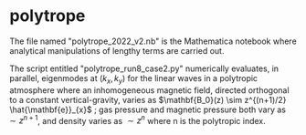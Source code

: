 # polytrope

The file named "polytrope_2022_v2.nb" is the Mathematica notebook where analytical manipulations of lengthy terms are carried out.

The script entitled "polytrope_run8_case2.py" numerically evaluates, in parallel, eigenmodes at $(k_x, k_y)$ for the linear waves in a polytropic atmosphere where an inhomogeneous magnetic field, directed orthogonal to a constant vertical-gravity, varies as $\mathbf{B_0}(z) \sim z^{(n+1)/2} \hat{\mathbf{e}}_{x}$ ; gas pressure and magnetic pressure both vary as $\sim z^{n+1}$, and density varies as $\sim z^n$ where n is the polytropic index.

